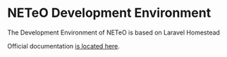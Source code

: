 # NETeO Development Environment

The Development Environment of NETeO is based on Laravel Homestead

Official documentation [is located here](http://laravel.com/docs/homestead?version=4.2).
